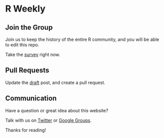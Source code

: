 # R Weekly

## Join the Group

Join us to keep the history of the entire R community, and you will be able to edit this repo. 

Take the [survey](https://docs.google.com/forms/d/1WdCjXvWJ1tDSlZNJAroGWCWcqqDjRMAF2VNnZCfn14g/viewform) right now.

## Pull Requests

Update the [draft](./draft.md) post, and create a pull request.

## Communication

Have a question or great idea about this website? 

Talk with us on [Twitter](https://twitter.com/rweekly_org) or [Google Groups](https://groups.google.com/forum/#!forum/rweekly).

Thanks for reading!
